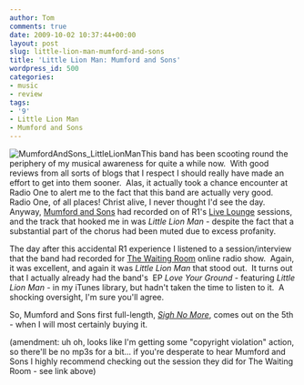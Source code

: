```yaml
---
author: Tom
comments: true
date: 2009-10-02 10:37:44+00:00
layout: post
slug: little-lion-man-mumford-and-sons
title: 'Little Lion Man: Mumford and Sons'
wordpress_id: 500
categories:
- music
- review
tags: 
- '9'
- Little Lion Man
- Mumford and Sons
---
```


![MumfordAndSons_LittleLionMan](http://eatenbymonsters.files.wordpress.com/2009/10/mumfordandsons_littlelionman.jpg)This band has been scooting round the periphery of my musical awareness for quite a while now.  With good reviews from all sorts of blogs that I respect I should really have made an effort to get into them sooner.  Alas, it actually took a chance encounter at Radio One to alert me to the fact that this band are actually very good.  Radio One, of all places! Christ alive, I never thought I'd see the day.  Anyway, [Mumford and Sons](http://www.mumfordandsons.com/) had recorded on of R1's [Live Lounge](http://www.bbc.co.uk/radio1/livelounge/) sessions, and the track that hooked me in was _Little Lion Man_ - despite the fact that a substantial part of the chorus had been muted due to excess profanity.

The day after this accidental R1 experience I listened to a session/interview that the band had recorded for [The Waiting Room](http://www.twrhq.com/) online radio show.  Again, it was excellent, and again it was _Little Lion Man_ that stood out.  It turns out that I actually already had the band's  EP _Love Your Ground_ - featuring _Little Lion Man_ - in my iTunes library, but hadn't taken the time to listen to it.  A shocking oversight, I'm sure you'll agree.

So, Mumford and Sons first full-length, [_Sigh No More_](http://www.roughtrade.com/site/shop_detail.lasso?search_type=sku&sku=318226), comes out on the 5th - when I will most certainly buying it.

(amendment: uh oh, looks like I'm getting some "copyright violation" action, so there'll be no mp3s for a bit... if you're desperate to hear Mumford and Sons I highly recommend checking out the session they did for The Waiting Room - see link above)
